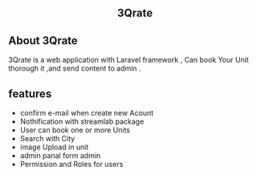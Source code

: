 ## <p align="center" >3Qrate</p>



## About 3Qrate

3Qrate is a web application  with  Laravel framework , Can book Your Unit thorough it ,and send content to admin .






## features



- confirm e-mail when create new Acount  
- Nothification with streamlab package
- User can book one or more Units  
- Search with City 
- image  Upload in unit 
- admin panal form admin 
- Permission and Roles  for users
  




